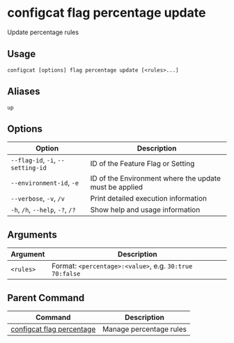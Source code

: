 # configcat flag percentage update
Update percentage rules
## Usage
```
configcat [options] flag percentage update [<rules>...]
```
## Aliases
`up`
## Options
| Option | Description |
| ------ | ----------- |
| `--flag-id`, `-i`, `--setting-id` | ID of the Feature Flag or Setting |
| `--environment-id`, `-e` | ID of the Environment where the update must be applied |
| `--verbose`, `-v`, `/v` | Print detailed execution information |
| `-h`, `/h`, `--help`, `-?`, `/?` | Show help and usage information |
## Arguments
| Argument | Description |
| ------ | ----------- |
| `<rules>` | Format: `<percentage>:<value>`, e.g. `30:true 70:false` |
## Parent Command
| Command | Description |
| ------ | ----------- |
| [configcat flag percentage](configcat-flag-percentage.md) | Manage percentage rules |
